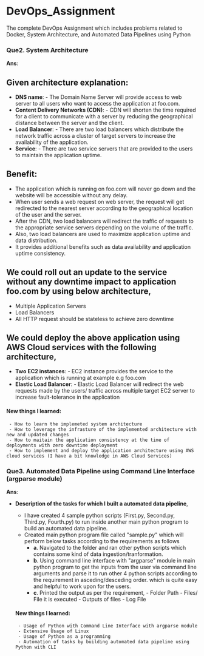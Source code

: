 # DevOps_Assignment
The complete DevOps Assignment which includes problems related to Docker, System Architecture, and Automated Data Pipelines using Python

### Que2. System Architecture 
**Ans**: 
 
## Given architecture explanation:
-	**DNS name**: - The Domain Name Server will provide access to web server to all users who want to access the application at foo.com.
- **Content Delivery Networks (CDN)**: - CDN will shorten the time required for a client to communicate with a server by reducing the geographical distance between the server and the client.
-	**Load Balancer**: - There are two load balancers which distribute the network traffic across a cluster of target servers to increase the availability of the application.
-	**Service**: - There are two service servers that are provided to the users to maintain the application uptime.

## Benefit:
- The application which is running on foo.com will never go down and the website will be accessible without any delay.
- When user sends a web request on web server, the request will get redirected to the nearest server according to the geographical location of the user and the server.
- After the CDN, two load balancers will redirect the traffic of requests to the appropriate service servers depending on the volume of the traffic.
- Also, two load balancers are used to maximize application uptime and data distribution.
- It provides additional benefits such as data availability and application uptime consistency.

## We could roll out an update to the service without any downtime impact to application foo.com by using below architecture,
- Multiple Application Servers
- Load Balancers
- All HTTP request should be stateless to achieve zero downtime

## We could deploy the above application using AWS Cloud services with the following architecture,
- **Two EC2 instances**: - EC2 instance provides the service to the application which is running at example e.g foo.com
- **Elastic Load Balancer**: - Elastic Load Balancer will redirect the web requests made by the users/ traffic across multiple target EC2 server to increase fault-tolerance in the application

#### New things I learned:
     - How to learn the implemeted system architecture
     - How to leverage the infrasture of the implemented architecture with new and updated changes
     - How to maitain the application consistency at the time of deployments with zero downtime deployment
     - How to implement and deploy the application architecture using AWS cloud services (I have a bit knowledge in AWS Cloud Services) 

### Que3. Automated Data Pipeline using Command Line Interface (argparse module)
**Ans**:
- **Description of the tasks for which I built a automated data pipeline**,
  - I have created 4 sample python scripts (First.py, Second.py, Third.py, Fourth.py) to run inside another main python program to build an automated data     pipeline.
  - Created main python program file called "sample.py" which will perform below tasks according to the requirements as follows 
    - **a**.	Navigated to the folder and ran other python scripts which contains some kind of data ingestion/tranformation.
    - **b**.	Using command line interface with "argparse" module in main python program to get the inputs from the user via command line arguments and parse it to run other 4 python scripts according to the requirement in asceding/desceding order. which is quite easy and helpful to work upon for the users.
    - **c**.	Printed the output as per the requirement,
             - Folder Path
             - Files/ File it is executed
             - Outputs of files
             - Log File
  
  #### New things I learned:
       - Usage of Python with Command Line Interface with argparse module
       - Extensive Usage of Linux
       - Usage of Python as a programming
       - Automation of tasks by building automated data pipeline using Python with CLI
